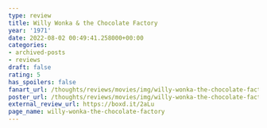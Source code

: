 ```yaml
---
type: review
title: Willy Wonka & the Chocolate Factory
year: '1971'
date: 2022-08-02 00:49:41.258000+00:00
categories:
- archived-posts
- reviews
draft: false
rating: 5
has_spoilers: false
fanart_url: /thoughts/reviews/movies/img/willy-wonka-the-chocolate-factory_fanart.png
poster_url: /thoughts/reviews/movies/img/willy-wonka-the-chocolate-factory_poster.png
external_review_url: https://boxd.it/2aLu
page_name: willy-wonka-the-chocolate-factory
---
```


